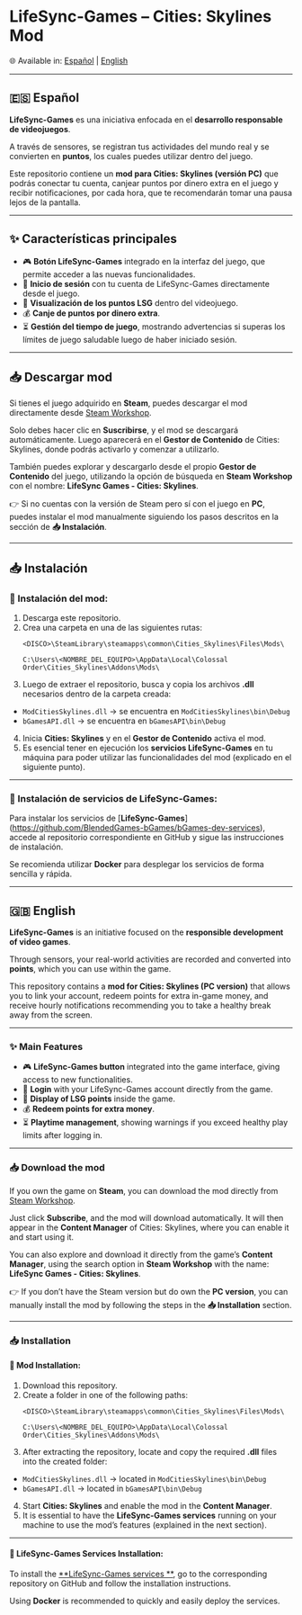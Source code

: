 # LifeSync-Games – Cities: Skylines Mod

🌐 Available in: [Español](#-español) | [English](#-english)  

---

## 🇪🇸 Español

**LifeSync-Games** es una iniciativa enfocada en el **desarrollo responsable de videojuegos**.  

A través de sensores, se registran tus actividades del mundo real y se convierten en **puntos**, los cuales puedes utilizar dentro del juego.  

Este repositorio contiene un **mod para Cities: Skylines (versión PC)** que podrás conectar tu cuenta, canjear puntos por dinero extra en el juego y recibir notificaciones, por cada hora, que te recomendarán tomar una pausa lejos de la pantalla.

---

## ✨ Características principales  

- 🎮 **Botón LifeSync-Games** integrado en la interfaz del juego, que permite acceder a las nuevas funcionalidades.  
- 🔑 **Inicio de sesión** con tu cuenta de LifeSync-Games directamente desde el juego.  
- 👀 **Visualización de los puntos LSG** dentro del videojuego.  
- 💰 **Canje de puntos por dinero extra**.  
- ⏳ **Gestión del tiempo de juego**, mostrando advertencias si superas los límites de juego saludable luego de haber iniciado sesión.  

---

## 📥 Descargar mod

Si tienes el juego adquirido en **Steam**, puedes descargar el mod directamente desde [Steam Workshop](https://steamcommunity.com/sharedfiles/filedetails/?id=3519587566).  

Solo debes hacer clic en **Suscribirse**, y el mod se descargará automáticamente. Luego aparecerá en el **Gestor de Contenido** de Cities: Skylines, donde podrás activarlo y comenzar a utilizarlo.  

También puedes explorar y descargarlo desde el propio **Gestor de Contenido** del juego, utilizando la opción de búsqueda en **Steam Workshop** con el nombre: **LifeSync Games - Cities: Skylines**.  

👉 Si no cuentas con la versión de Steam pero sí con el juego en **PC**, puedes instalar el mod manualmente siguiendo los pasos descritos en la sección de **📥 Instalación**.

---

## 📥 Instalación  

### 🔹 Instalación del mod: 

1. Descarga este repositorio.  
2. Crea una carpeta en una de las siguientes rutas: 
    ```
   <DISCO>\SteamLibrary\steamapps\common\Cities_Skylines\Files\Mods\
    ```  
    ```
   C:\Users\<NOMBRE_DEL_EQUIPO>\AppData\Local\Colossal Order\Cities_Skylines\Addons\Mods\
    ```  
3. Luego de extraer el repositorio, busca y copia los archivos **.dll** necesarios dentro de la carpeta creada:  
- `ModCitiesSkylines.dll` → se encuentra en `ModCitiesSkylines\bin\Debug`  
- `bGamesAPI.dll` → se encuentra en `bGamesAPI\bin\Debug`  
4. Inicia **Cities: Skylines** y en el **Gestor de Contenido** activa el mod.  
5. Es esencial tener en ejecución los **servicios LifeSync-Games** en tu máquina para poder utilizar las funcionalidades del mod (explicado en el siguiente punto).  

---

### 🔹 Instalación de servicios de LifeSync-Games:  

Para instalar los servicios de [**LifeSync-Games**] (https://github.com/BlendedGames-bGames/bGames-dev-services), accede al repositorio correspondiente en GitHub y sigue las instrucciones de instalación.  

Se recomienda utilizar **Docker** para desplegar los servicios de forma sencilla y rápida.

---

## 🇬🇧 English  

**LifeSync-Games** is an initiative focused on the **responsible development of video games**.  

Through sensors, your real-world activities are recorded and converted into **points**, which you can use within the game.  

This repository contains a **mod for Cities: Skylines (PC version)** that allows you to link your account, redeem points for extra in-game money, and receive hourly notifications recommending you to take a healthy break away from the screen.  

---

### ✨ Main Features  

- 🎮 **LifeSync-Games button** integrated into the game interface, giving access to new functionalities.  
- 🔑 **Login** with your LifeSync-Games account directly from the game.  
- 👀 **Display of LSG points** inside the game.  
- 💰 **Redeem points for extra money**.  
- ⏳ **Playtime management**, showing warnings if you exceed healthy play limits after logging in.  

---

### 📥 Download the mod  

If you own the game on **Steam**, you can download the mod directly from [Steam Workshop](https://steamcommunity.com/sharedfiles/filedetails/?id=3519587566).  

Just click **Subscribe**, and the mod will download automatically. It will then appear in the **Content Manager** of Cities: Skylines, where you can enable it and start using it.  

You can also explore and download it directly from the game’s **Content Manager**, using the search option in **Steam Workshop** with the name: **LifeSync Games - Cities: Skylines**.  

👉 If you don’t have the Steam version but do own the **PC version**, you can manually install the mod by following the steps in the **📥 Installation** section.  

---

### 📥 Installation  

#### 🔹 Mod Installation:  

1. Download this repository.  
2. Create a folder in one of the following paths:
    ```
   <DISCO>\SteamLibrary\steamapps\common\Cities_Skylines\Files\Mods\
    ```  
    ```
   C:\Users\<NOMBRE_DEL_EQUIPO>\AppData\Local\Colossal Order\Cities_Skylines\Addons\Mods\
    ```  
3. After extracting the repository, locate and copy the required **.dll** files into the created folder:  
- `ModCitiesSkylines.dll` → located in `ModCitiesSkylines\bin\Debug`  
- `bGamesAPI.dll` → located in `bGamesAPI\bin\Debug`  
4. Start **Cities: Skylines** and enable the mod in the **Content Manager**.  
5. It is essential to have the **LifeSync-Games services** running on your machine to use the mod’s features (explained in the next section).  

---

#### 🔹 LifeSync-Games Services Installation:  

To install the [**LifeSync-Games services **](https://github.com/BlendedGames-bGames/bGames-dev-services), go to the corresponding repository on GitHub and follow the installation instructions.  

Using **Docker** is recommended to quickly and easily deploy the services.  